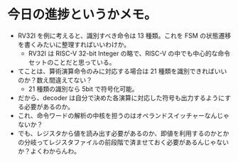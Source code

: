# 今日の進捗というかメモ。

- RV32I を例に考えると、識別すべき命令は 13 種類。これを FSM の状態遷移を書くみたいに整理すればいいわけか。
  - RV32I は RISC-V 32-bit Integer の略で、RISC-V の中でも中心的な命令セットのことだと思っている。
- てことは、算術演算命令のみに対応する場合は 21 種類を識別できればいいのか？数え間違えてない？
  - 21 種類の識別なら 5bit で符号化可能。
- だから、decoder は自分で決めた各演算に対応した符号も出力するようにする必要があるのか。
- これ、命令ワードの解析の中核を担うのはオペランドスイッチャーなんじゃないか？
- でも、レジスタから値を読み出す必要があるのか、即値を利用するのかとかの分岐ってレジスタファイルの前段階で済ませておく必要があるんじゃないか？よくわからんわ。
